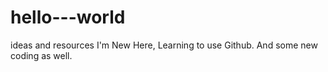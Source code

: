 # hello---world
ideas and resources
I'm New Here, Learning to use Github. And some new coding as well. 
